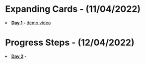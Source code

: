 # Expanding Cards - (11/04/2022)
<b><li><a href="https://github.com/dev-kumaresan/HTML-CSS-JS/tree/main/Day1"> Day 1</a> - </b>
<a href="https://user-images.githubusercontent.com/100152824/162900207-c3ee84dc-84d2-4d19-a0da-dde13287b911.mp4">demo video</a>
# Progress Steps - (12/04/2022)
<b><li><a href="https://github.com/dev-kumaresan/HTML-CSS-JS/tree/main/Day2"> Day 2</a> - </b>

